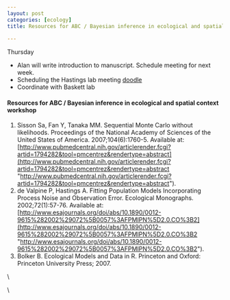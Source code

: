 ```yaml
---
layout: post
categories: [ecology]
title: Resources for ABC / Bayesian inference in ecological and spatial context workshop
  
---
```






Thursday

-   Alan will write introduction to manuscript. Schedule meeting for
    next week.
-   Scheduling the Hastings lab meeting
    [doodle](http://www.doodle.com/r7ahgfgz4aw6h4ca "http://www.doodle.com/r7ahgfgz4aw6h4ca")
-   Coordinate with Baskett lab

#### Resources for ABC / Bayesian inference in ecological and spatial context workshop

1.  Sisson Sa, Fan Y, Tanaka MM. Sequential Monte Carlo without
    likelihoods. Proceedings of the National Academy of Sciences of the
    United States of America. 2007;104(6):1760-5. Available at:
    [http://www.pubmedcentral.nih.gov/articlerender.fcgi?artid=1794282&tool=pmcentrez&rendertype=abstract](http://www.pubmedcentral.nih.gov/articlerender.fcgi?artid=1794282&tool=pmcentrez&rendertype=abstract "http://www.pubmedcentral.nih.gov/articlerender.fcgi?artid=1794282&tool=pmcentrez&rendertype=abstract").
2.  de Valpine P, Hastings A. Fitting Population Models Incorporating
    Process Noise and Observation Error. Ecological Monographs.
    2002;72(1):57-76. Available at:
    [http://www.esajournals.org/doi/abs/10.1890/0012-9615%282002%29072%5B0057%3AFPMIPN%5D2.0.CO%3B2](http://www.esajournals.org/doi/abs/10.1890/0012-9615%282002%29072%5B0057%3AFPMIPN%5D2.0.CO%3B2 "http://www.esajournals.org/doi/abs/10.1890/0012-9615%282002%29072%5B0057%3AFPMIPN%5D2.0.CO%3B2").
3.  Bolker B. Ecological Models and Data in R. Princeton and Oxford:
    Princeton University Press; 2007.

\

\

